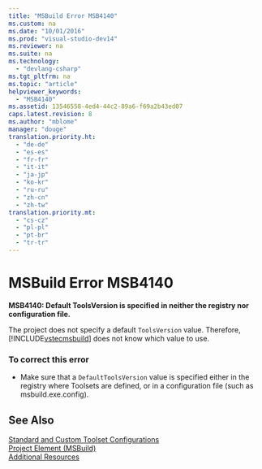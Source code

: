 ```yaml
---
title: "MSBuild Error MSB4140"
ms.custom: na
ms.date: "10/01/2016"
ms.prod: "visual-studio-dev14"
ms.reviewer: na
ms.suite: na
ms.technology: 
  - "devlang-csharp"
ms.tgt_pltfrm: na
ms.topic: "article"
helpviewer_keywords: 
  - "MSB4140"
ms.assetid: 13546558-4ed4-44c2-89a6-f69a2b43ed07
caps.latest.revision: 8
ms.author: "mblome"
manager: "douge"
translation.priority.ht: 
  - "de-de"
  - "es-es"
  - "fr-fr"
  - "it-it"
  - "ja-jp"
  - "ko-kr"
  - "ru-ru"
  - "zh-cn"
  - "zh-tw"
translation.priority.mt: 
  - "cs-cz"
  - "pl-pl"
  - "pt-br"
  - "tr-tr"
---
```

# MSBuild Error MSB4140
**MSB4140: Default ToolsVersion is specified in neither the registry nor configuration file.**  
  
 The project does not specify a default `ToolsVersion` value. Therefore, [!INCLUDE[vstecmsbuild](../VS_IDE/includes/vstecmsbuild_md.md)] does not know which value to use.  
  
### To correct this error  
  
-   Make sure that a `DefaultToolsVersion` value is specified either in the registry where Toolsets are defined, or in a configuration file (such as msbuild.exe.config).  
  
## See Also  
 [Standard and Custom Toolset Configurations](../VS_IDE/standard-and-custom-toolset-configurations.md)   
 [Project Element (MSBuild)](../VS_IDE/project-element--msbuild-.md)   
 [Additional Resources](../VS_IDE/additional-msbuild-resources.md)